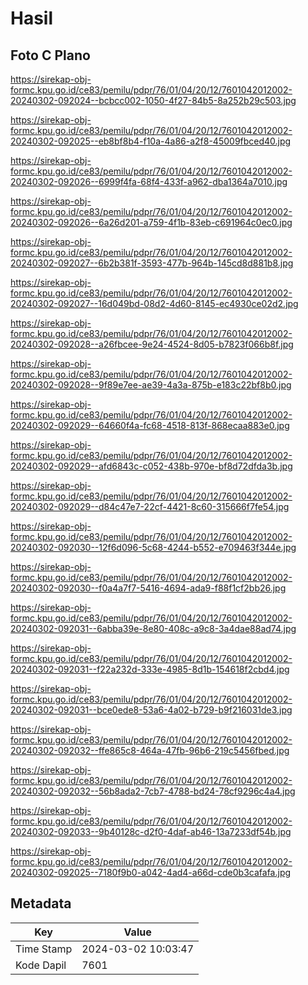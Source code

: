 # Hasil

## Foto C Plano

https://sirekap-obj-formc.kpu.go.id/ce83/pemilu/pdpr/76/01/04/20/12/7601042012002-20240302-092024--bcbcc002-1050-4f27-84b5-8a252b29c503.jpg

https://sirekap-obj-formc.kpu.go.id/ce83/pemilu/pdpr/76/01/04/20/12/7601042012002-20240302-092025--eb8bf8b4-f10a-4a86-a2f8-45009fbced40.jpg

https://sirekap-obj-formc.kpu.go.id/ce83/pemilu/pdpr/76/01/04/20/12/7601042012002-20240302-092026--6999f4fa-68f4-433f-a962-dba1364a7010.jpg

https://sirekap-obj-formc.kpu.go.id/ce83/pemilu/pdpr/76/01/04/20/12/7601042012002-20240302-092026--6a26d201-a759-4f1b-83eb-c691964c0ec0.jpg

https://sirekap-obj-formc.kpu.go.id/ce83/pemilu/pdpr/76/01/04/20/12/7601042012002-20240302-092027--6b2b381f-3593-477b-964b-145cd8d881b8.jpg

https://sirekap-obj-formc.kpu.go.id/ce83/pemilu/pdpr/76/01/04/20/12/7601042012002-20240302-092027--16d049bd-08d2-4d60-8145-ec4930ce02d2.jpg

https://sirekap-obj-formc.kpu.go.id/ce83/pemilu/pdpr/76/01/04/20/12/7601042012002-20240302-092028--a26fbcee-9e24-4524-8d05-b7823f066b8f.jpg

https://sirekap-obj-formc.kpu.go.id/ce83/pemilu/pdpr/76/01/04/20/12/7601042012002-20240302-092028--9f89e7ee-ae39-4a3a-875b-e183c22bf8b0.jpg

https://sirekap-obj-formc.kpu.go.id/ce83/pemilu/pdpr/76/01/04/20/12/7601042012002-20240302-092029--64660f4a-fc68-4518-813f-868ecaa883e0.jpg

https://sirekap-obj-formc.kpu.go.id/ce83/pemilu/pdpr/76/01/04/20/12/7601042012002-20240302-092029--afd6843c-c052-438b-970e-bf8d72dfda3b.jpg

https://sirekap-obj-formc.kpu.go.id/ce83/pemilu/pdpr/76/01/04/20/12/7601042012002-20240302-092029--d84c47e7-22cf-4421-8c60-315666f7fe54.jpg

https://sirekap-obj-formc.kpu.go.id/ce83/pemilu/pdpr/76/01/04/20/12/7601042012002-20240302-092030--12f6d096-5c68-4244-b552-e709463f344e.jpg

https://sirekap-obj-formc.kpu.go.id/ce83/pemilu/pdpr/76/01/04/20/12/7601042012002-20240302-092030--f0a4a7f7-5416-4694-ada9-f88f1cf2bb26.jpg

https://sirekap-obj-formc.kpu.go.id/ce83/pemilu/pdpr/76/01/04/20/12/7601042012002-20240302-092031--6abba39e-8e80-408c-a9c8-3a4dae88ad74.jpg

https://sirekap-obj-formc.kpu.go.id/ce83/pemilu/pdpr/76/01/04/20/12/7601042012002-20240302-092031--f22a232d-333e-4985-8d1b-154618f2cbd4.jpg

https://sirekap-obj-formc.kpu.go.id/ce83/pemilu/pdpr/76/01/04/20/12/7601042012002-20240302-092031--bce0ede8-53a6-4a02-b729-b9f216031de3.jpg

https://sirekap-obj-formc.kpu.go.id/ce83/pemilu/pdpr/76/01/04/20/12/7601042012002-20240302-092032--ffe865c8-464a-47fb-96b6-219c5456fbed.jpg

https://sirekap-obj-formc.kpu.go.id/ce83/pemilu/pdpr/76/01/04/20/12/7601042012002-20240302-092032--56b8ada2-7cb7-4788-bd24-78cf9296c4a4.jpg

https://sirekap-obj-formc.kpu.go.id/ce83/pemilu/pdpr/76/01/04/20/12/7601042012002-20240302-092033--9b40128c-d2f0-4daf-ab46-13a7233df54b.jpg

https://sirekap-obj-formc.kpu.go.id/ce83/pemilu/pdpr/76/01/04/20/12/7601042012002-20240302-092025--7180f9b0-a042-4ad4-a66d-cde0b3cafafa.jpg


## Metadata

| Key        | Value               |
| ---------- | ------------------- |
| Time Stamp | 2024-03-02 10:03:47 |
| Kode Dapil | 7601                |



